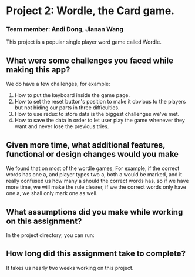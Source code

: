 # Project 2: Wordle, the Card game.
### Team member: Andi Dong, Jianan Wang

This project is a popular single player word game called Wordle.

## What were some challenges you faced while making this app?

We do have a few challenges, for example:
1. How to put the keyboard inside the game page.
2. How to set the reset button's position to make it obvious to the players but not hiding our parts in three difficulties.
3. How to use redux to store data is the biggest challenges we've met.
4. How to save the data in order to let user play the game whenever they want and never lose the previous tries.

## Given more time, what additional features, functional or design changes would you make

We found that on most of the wordle games, For example, if the correct words has one a, and player types two a, both a would be marked, and it really confused us how many a should the correct words has, so if we have more time, we will make the rule clearer, if we the correct words only have one a, we shall only mark one as well.

## What assumptions did you make while working on this assignment?

In the project directory, you can run:

## How long did this assignment take to complete?

It takes us nearly two weeks working on this project.
